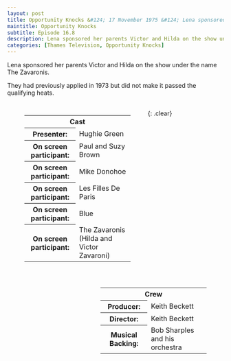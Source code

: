 ```yaml
---
layout: post
title: Opportunity Knocks &#124; 17 November 1975 &#124; Lena sponsored her parents Victor and Hilda on the show
maintitle: Opportunity Knocks
subtitle: Episode 16.8 
description: Lena sponsored her parents Victor and Hilda on the show under the name The Zavaronis.
categories: [Thames Television, Opportunity Knocks]
---
```


Lena sponsored her parents Victor and Hilda on the show under the name The Zavaronis.

They had previously applied in 1973 but did not make it passed the qualifying heats.

<figure class="fig1">
<table>
<tr><th colspan="2" id="tables">Cast</th></tr>
<tr><th>Presenter:</th><td>Hughie Green</td></tr>
<tr><th>On screen participant:</th><td>Paul and Suzy Brown</td></tr>
<tr><th>On screen participant:</th><td>Mike Donohoe</td></tr>
<tr><th>On screen participant:</th><td>Les Filles De Paris</td></tr>
<tr><th>On screen participant:</th><td>Blue</td></tr>
<tr><th>On screen participant:</th><td>The Zavaronis (Hilda and Victor Zavaroni)</td></tr>
</table>
</figure>

<figure class="fig2">
<table>
<tr><th colspan="2">Crew</th></tr>
<tr><th>Producer:</th><td>Keith Beckett</td></tr>
<tr><th>Director:</th><td>Keith Beckett</td></tr>
<tr><th>Musical Backing:</th><td>Bob Sharples and his orchestra</td></tr>
</table>
</figure>

<br />{: .clear}

<style>
.fig1 {float:left; width:49%;}

.fig2 {float:right; width:49%;}

figcaption {float:left; width:100%;}

@media only screen and (max-width: 700px) {
.fig1, .fig2 {float:left; width:100%;}
figcaption {float:left; width:100%; margin-bottom: 10px;}
}
</style>

